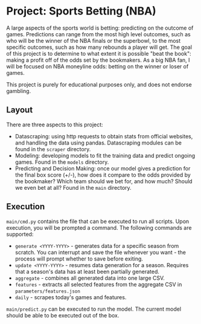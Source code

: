 # Project: Sports Betting (NBA)
A large aspects of the sports world is betting: predicting on the outcome of games. Predictions can range from the most high level outcomes, such as who will be the winner of the NBA finals or the superbowl,
to the most specific outcomes, such as how many rebounds a player will get. The goal of this project is to determine to what extent it is possible "beat the book": making a profit off of the odds set by the
bookmakers. As a big NBA fan, I will be focused on NBA moneyline odds: betting on the winner or loser of games.

This project is purely for educational purposes only, and does not endorse gambling.

## Layout
There are three aspects to this project:
* Datascraping: using http requests to obtain stats from official websites, and handling the data using pandas. Datascraping modules can be found in the `scraper` directory.
* Modeling: developing models to fit the training data and predict ongoing games. Found in the `models` directory.
* Predicting and Decision Making: once our model gives a prediction for the final box score (+/-), how does it compare to the odds provided by the bookmaker? Which team should we bet for, and how much? Should we even bet at all? Found in the `main` directory.

## Execution
`main/cmd.py` contains the file that can be executed to run all scripts. Upon execution, you will be prompted a command. The following commands are supported:
* `generate <YYYY-YYYY>` - generates data for a specific season from scratch. You can interrupt and save the file whenever you want - the process will prompt whether to save before exiting.
* `update <YYYY-YYYY>` - resumes data generation for a season. Requires that a season's data has at least been partially generated.
* `aggregate` - combines all generated data into one large CSV.
* `features` - extracts all selected features from the aggregate CSV in `parameters/features.json`
* `daily` - scrapes today's games and features.

`main/predict.py` can be executed to run the model. The current model should be able to be executed out of the box.
